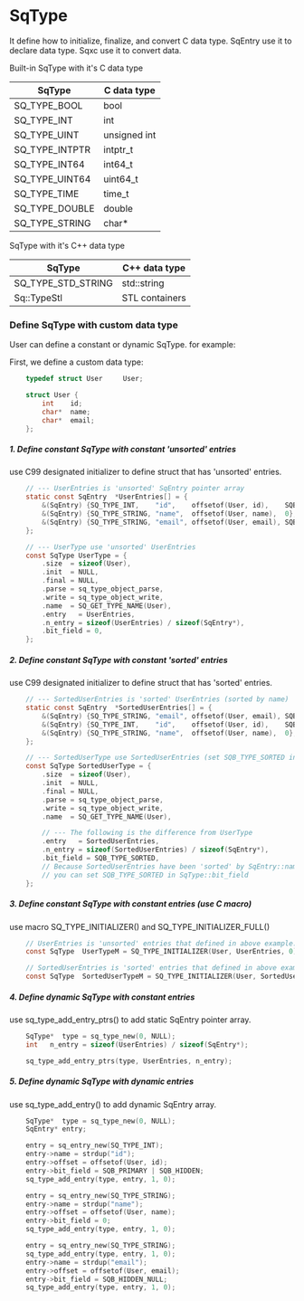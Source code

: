 # SqType

It define how to initialize, finalize, and convert C data type.
SqEntry use it to declare data type. Sqxc use it to convert data.

Built-in SqType with it's C data type

| SqType          | C data type  |
| --------------- | ------------ |
| SQ_TYPE_BOOL    | bool         |
| SQ_TYPE_INT     | int          |
| SQ_TYPE_UINT    | unsigned int |
| SQ_TYPE_INTPTR  | intptr_t     |
| SQ_TYPE_INT64   | int64_t      |
| SQ_TYPE_UINT64  | uint64_t     |
| SQ_TYPE_TIME    | time_t       |
| SQ_TYPE_DOUBLE  | double       |
| SQ_TYPE_STRING  | char*        |

SqType with it's C++ data type

| SqType                 | C++ data type  |
| ---------------------- | -------------- |
| SQ_TYPE_STD_STRING     | std::string    |
| Sq::TypeStl<Container> | STL containers |

### Define SqType with custom data type
User can define a constant or dynamic SqType. for example:

First, we define a custom data type:
```c
	typedef struct User     User;

	struct User {
		int    id;
		char*  name;
		char*  email;
	};
```

##### 1. Define constant SqType with constant 'unsorted' entries

use C99 designated initializer to define struct that has 'unsorted' entries.

```c
	// --- UserEntries is 'unsorted' SqEntry pointer array
	static const SqEntry  *UserEntries[] = {
		&(SqEntry) {SQ_TYPE_INT,    "id",    offsetof(User, id),    SQB_HIDDEN},
		&(SqEntry) {SQ_TYPE_STRING, "name",  offsetof(User, name),  0},
		&(SqEntry) {SQ_TYPE_STRING, "email", offsetof(User, email), SQB_HIDDEN_NULL},
	};

	// --- UserType use 'unsorted' UserEntries
	const SqType UserType = {
		.size  = sizeof(User),
		.init  = NULL,
		.final = NULL,
		.parse = sq_type_object_parse,
		.write = sq_type_object_write,
		.name  = SQ_GET_TYPE_NAME(User),
		.entry   = UserEntries,
		.n_entry = sizeof(UserEntries) / sizeof(SqEntry*),
		.bit_field = 0,
	};
```

##### 2. Define constant SqType with constant 'sorted' entries

use C99 designated initializer to define struct that has 'sorted' entries.

```c
	// --- SortedUserEntries is 'sorted' UserEntries (sorted by name)
	static const SqEntry  *SortedUserEntries[] = {
		&(SqEntry) {SQ_TYPE_STRING, "email", offsetof(User, email), SQB_HIDDEN_NULL},
		&(SqEntry) {SQ_TYPE_INT,    "id",    offsetof(User, id),    SQB_PRIMARY | SQB_HIDDEN},
		&(SqEntry) {SQ_TYPE_STRING, "name",  offsetof(User, name),  0},
	};

	// --- SortedUserType use SortedUserEntries (set SQB_TYPE_SORTED in SqType::bit_field)
	const SqType SortedUserType = {
		.size  = sizeof(User),
		.init  = NULL,
		.final = NULL,
		.parse = sq_type_object_parse,
		.write = sq_type_object_write,
		.name  = SQ_GET_TYPE_NAME(User),

		// --- The following is the difference from UserType
		.entry   = SortedUserEntries,
		.n_entry = sizeof(SortedUserEntries) / sizeof(SqEntry*),
		.bit_field = SQB_TYPE_SORTED,
		// Because SortedUserEntries have been 'sorted' by SqEntry::name,
		// you can set SQB_TYPE_SORTED in SqType::bit_field
	};
```

##### 3. Define constant SqType with constant entries (use C macro)

use macro SQ_TYPE_INITIALIZER() and SQ_TYPE_INITIALIZER_FULL()
```c
	// UserEntries is 'unsorted' entries that defined in above example.
	const SqType  UserTypeM = SQ_TYPE_INITIALIZER(User, UserEntries, 0);

	// SortedUserEntries is 'sorted' entries that defined in above example.
	const SqType  SortedUserTypeM = SQ_TYPE_INITIALIZER(User, SortedUserEntries, SQB_TYPE_SORTED);
```

##### 4. Define dynamic SqType with constant entries

use sq_type_add_entry_ptrs() to add static SqEntry pointer array.
```c
	SqType*  type = sq_type_new(0, NULL);
	int   n_entry = sizeof(UserEntries) / sizeof(SqEntry*);

	sq_type_add_entry_ptrs(type, UserEntries, n_entry);
```

##### 5. Define dynamic SqType with dynamic entries

use sq_type_add_entry() to add dynamic SqEntry array.
```c
	SqType*  type = sq_type_new(0, NULL);
	SqEntry* entry;

	entry = sq_entry_new(SQ_TYPE_INT);
	entry->name = strdup("id");
	entry->offset = offsetof(User, id);
	entry->bit_field = SQB_PRIMARY | SQB_HIDDEN;
	sq_type_add_entry(type, entry, 1, 0);

	entry = sq_entry_new(SQ_TYPE_STRING);
	entry->name = strdup("name");
	entry->offset = offsetof(User, name);
	entry->bit_field = 0;
	sq_type_add_entry(type, entry, 1, 0);

	entry = sq_entry_new(SQ_TYPE_STRING);
	sq_type_add_entry(type, entry, 1, 0);
	entry->name = strdup("email");
	entry->offset = offsetof(User, email);
	entry->bit_field = SQB_HIDDEN_NULL;
	sq_type_add_entry(type, entry, 1, 0);
```
